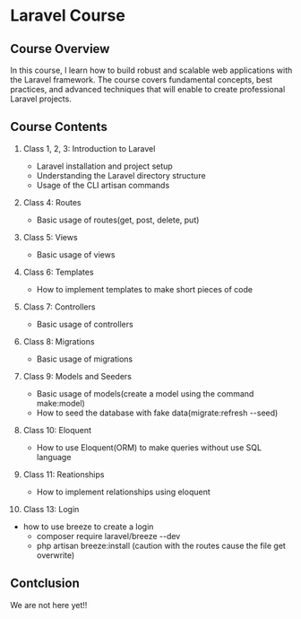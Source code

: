 # Laravel Course

## Course Overview

In this course, I learn how to build robust and scalable web applications with the Laravel framework. The course covers fundamental concepts, best practices, and advanced techniques that will enable to create professional Laravel projects.

## Course Contents

1. Class 1, 2, 3: Introduction to Laravel
   - Laravel installation and project setup
   - Understanding the Laravel directory structure
   - Usage of the CLI artisan commands

2. Class 4: Routes
   - Basic usage of routes(get, post, delete, put)

3. Class 5: Views
   - Basic usage of views

4. Class 6: Templates
   - How to implement templates to make short pieces of code

5. Class 7: Controllers
   - Basic usage of controllers

6. Class 8: Migrations
   - Basic usage of migrations

7. Class 9: Models and Seeders
   - Basic usage of models(create a model using the command make:model)
   - How to seed the database with fake data(migrate:refresh --seed)

8. Class 10: Eloquent
   - How to use Eloquent(ORM) to make queries without use SQL language

9. Class 11: Reationships
   - How to implement relationships using eloquent

10. Class 13: Login
   - how to use breeze to create a login
      * composer require laravel/breeze --dev
      * php artisan breeze:install (caution with the routes cause the file get overwrite)

## Contclusion

We are not here yet!!
